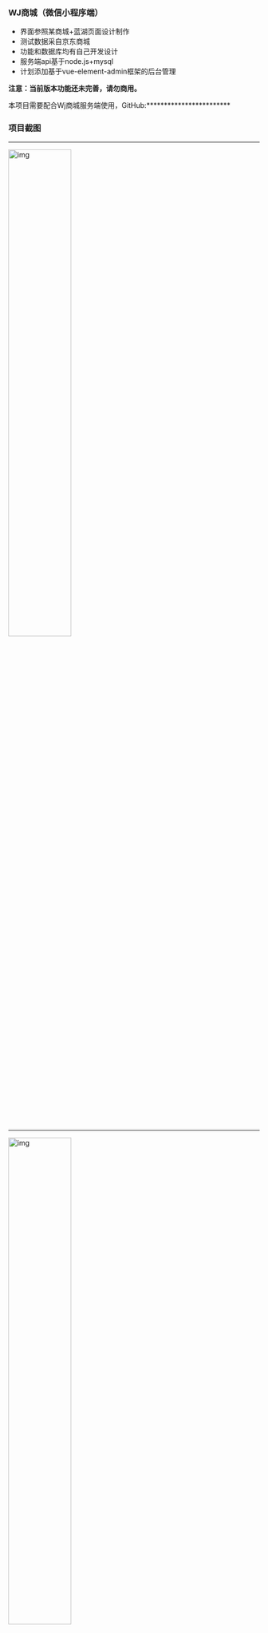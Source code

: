 ### WJ商城（微信小程序端）

- 界面参照某商城+蓝湖页面设计制作
- 测试数据采自京东商城
- 功能和数据库均有自己开发设计
- 服务端api基于node.js+mysql
- 计划添加基于vue-element-admin框架的后台管理

 **注意：当前版本功能还未完善，请勿商用。** 

 本项目需要配合Wj商城服务端使用，GitHub:************************ 

### 项目截图

----------------------------------------------------------------------------------

<img src="https://bk.bklei.com/projectBanner/1%20(6).jpg" alt="img" width="50%" />

----------------------------------------------------------------------------------

<img src="https://bk.bklei.com/projectBanner/1%20(9).jpg" alt="img" width="50%" />

----------------------------------------------------------------------------------

<img src="https://bk.bklei.com/projectBanner/1%20(17).jpg" alt="img" width="50%" />

----------------------------------------------------------------------------------

<img src="https://bk.bklei.com/projectBanner/1%20(5).jpg" alt="img" width="50%" />

----------------------------------------------------------------------------------

<img src="https://bk.bklei.com/projectBanner/1%20(19).jpg" alt="img" width="50%" />

----------------------------------------------------------------------------------

<img src="https://bk.bklei.com/projectBanner/1%20(10).jpg" alt="img" width="50%" />

----------------------------------------------------------------------------------

<img src="https://bk.bklei.com/projectBanner/1%20(3).jpg" alt="img" width="50%" />

----------------------------------------------------------------------------------

<img src="https://bk.bklei.com/projectBanner/1%20(16).jpg" alt="img" width="50%" />

----------------------------------------------------------------------------------

<img src="https://bk.bklei.com/projectBanner/1%20(15).jpg" alt="img" width="50%" />

----------------------------------------------------------------------------------

<img src="https://bk.bklei.com/projectBanner/1%20(7).jpg" alt="img" width="50%" />

----------------------------------------------------------------------------------

<img src="https://bk.bklei.com/projectBanner/1%20(11).jpg" alt="img" width="50%" />

----------------------------------------------------------------------------------

<img src="https://bk.bklei.com/projectBanner/1%20(8).jpg" alt="img" width="50%" />

----------------------------------------------------------------------------------

<img src="https://bk.bklei.com/projectBanner/1%20(13).jpg" alt="img" width="50%" />

----------------------------------------------------------------------------------

<img src="https://bk.bklei.com/projectBanner/1%20(2).jpg" alt="img" width="50%" />

----------------------------------------------------------------------------------

<img src="https://bk.bklei.com/projectBanner/1%20(20).jpg" alt="img" width="50%" />

----------------------------------------------------------------------------------

<img src="https://bk.bklei.com/projectBanner/1%20(21).jpg" alt="img" width="50%" />

----------------------------------------------------------------------------------

作者邮箱：**wenjian21@outlook.com**

